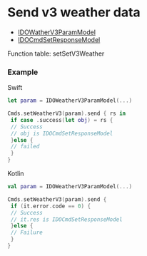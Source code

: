 # Send v3 weather data
* [IDOWatherV3ParamModel](../model/IDOWeatherV3ParamModel.md)
* [IDOCmdSetResponseModel](../model/IDOCmdSetResponseModel.md)

Function table: setSetV3Weather


### Example

Swift
```swift
let param = IDOWeatherV3ParamModel(...)

Cmds.setWeatherV3(param).send { rs in
 if case .success(let obj) = rs {
 // Success
 // obj is IDOCmdSetResponseModel
 }else {
 // failed
 }
}
```

Kotlin
```kotlin
val param = IDOWeatherV3ParamModel(...)

Cmds.setWeatherV3(param).send {
 if (it.error.code == 0) {
 // Success
 // it.res is IDOCmdSetResponseModel
 }else {
 // Failure
 }
}
```
